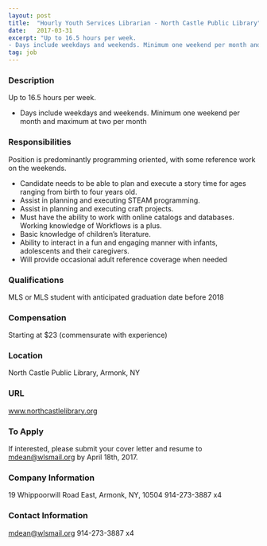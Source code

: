 ```yaml
---
layout: post
title:  "Hourly Youth Services Librarian - North Castle Public Library"
date:   2017-03-31
excerpt: "Up to 16.5 hours per week.
- Days include weekdays and weekends. Minimum one weekend per month and maximum at two per month"
tag: job
---
```


### Description   

Up to 16.5 hours per week.
- Days include weekdays and weekends. Minimum one weekend per month and maximum at two per month


### Responsibilities   

Position is predominantly programming oriented, with some reference work on the weekends.
- Candidate needs to be able to plan and execute a story time for ages ranging from birth to four years old.
- Assist in planning and executing STEAM programming.
- Assist in planning and executing craft projects.
- Must have the ability to work with online catalogs and databases. Working knowledge of Workflows is a plus.
- Basic knowledge of children’s literature.
- Ability to interact in a fun and engaging manner with infants, adolescents and their caregivers.
- Will provide occasional adult reference coverage when needed


### Qualifications   

MLS or MLS student with anticipated graduation date before 2018


### Compensation   

Starting at $23 (commensurate with experience)


### Location   

North Castle Public Library, Armonk, NY


### URL   

www.northcastlelibrary.org

### To Apply   

If interested, please submit your cover letter and resume to mdean@wlsmail.org by April 18th, 2017.


### Company Information   

19 Whippoorwill Road East, Armonk, NY, 10504  914-273-3887 x4


### Contact Information   

 mdean@wlsmail.org  914-273-3887 x4

